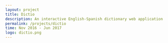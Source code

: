```yaml
---
layout: project
title: Dictio
description: An interactive English-Spanish dictionary web application for mobile
permalink: /projects/dictio
time: Nov 2016 - Jun 2017
logo: dictio.png
---
```

